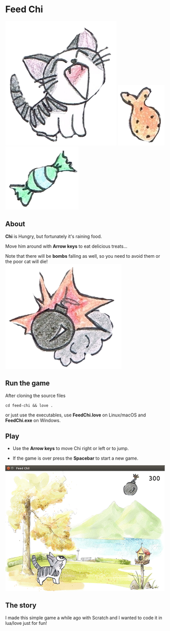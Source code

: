 # Feed Chi

![Chi](https://github.com/ItsJas/feed-chi/blob/master/images/er.png) ![food](https://github.com/ItsJas/feed-chi/blob/master/images/fd.png) ![candy](https://github.com/ItsJas/feed-chi/blob/master/images/candy.png)

## About

**Chi** is Hungry, but fortunately it's raining food.

Move him around with **Arrow keys** to eat delicious treats...

Note that there will be **bombs** falling as well, so you need to avoid them or the poor cat will die! ![alt text](https://github.com/ItsJas/feed-chi/blob/master/images/bombexp.png)

## Run the game

After cloning the source files

```
cd feed-chi && love .
```

or just use the executables, use **FeedChi.love** on Linux/macOS and **FeedChi.exe** on Windows.


## Play
* Use the **Arrow keys** to move Chi right or left or to jump.

* If the game is over press the **Spacebar** to start a new game.

![illustrations](https://github.com/ItsJas/feed-chi/blob/master/images/demo.gif)

## The story

I made this simple game a while ago with Scratch and I wanted to code it in lua/love just for fun!

